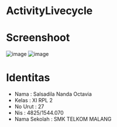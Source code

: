 # ActivityLivecycle
# Screenshoot
![image](https://cloud.githubusercontent.com/assets/18629663/22490338/489a776c-e84f-11e6-9daa-c8b2d1f0c76c.png)
![image](https://cloud.githubusercontent.com/assets/18629663/22490479/20757600-e850-11e6-8403-393d13b80537.png)
# Identitas
<ul>
<li>Nama : Salsadila Nanda Octavia
<li>Kelas : XI RPL 2
<li>No Urut : 27
<li>Nis : 4825/1544.070
<li>Nama Sekolah : SMK TELKOM MALANG
</ul>
